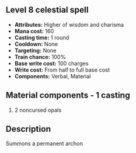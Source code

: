 ## Level 8 celestial spell
- **Attributes:** Higher of wisdom and charisma
- **Mana cost:** 160
- **Casting time:** 1 round
- **Cooldown:** None
- **Targeting:** None
- **Train chance:** 100%
- **Base write cost:** 100 charges
- **Write cost:** From half to full base cost
- **Components:** Verbal, Material
## Material components - 1 casting
1. 2 noncursed opals
## Description
Summons a permanent archon
